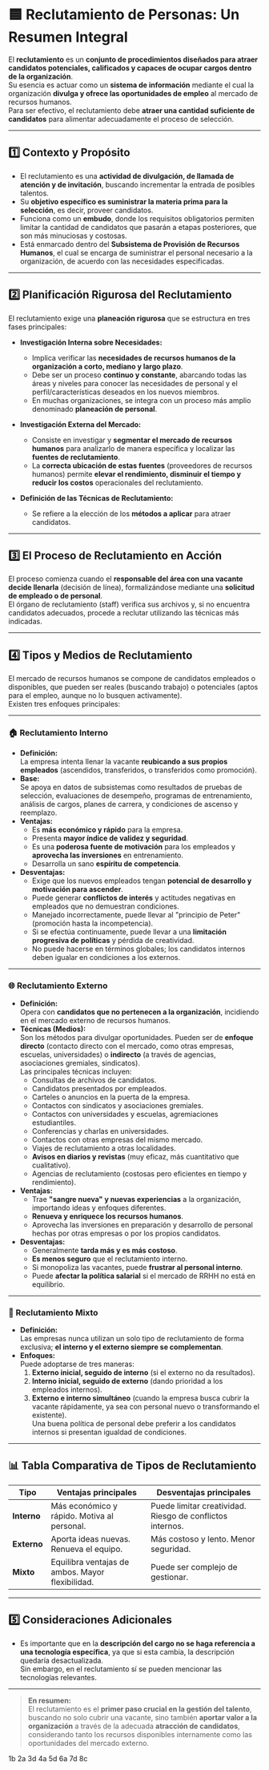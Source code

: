 
# 🟦 Reclutamiento de Personas: Un Resumen Integral

El **reclutamiento** es un **conjunto de procedimientos diseñados para atraer candidatos potenciales, calificados y capaces de ocupar cargos dentro de la organización**.  
Su esencia es actuar como un **sistema de información** mediante el cual la organización **divulga y ofrece las oportunidades de empleo** al mercado de recursos humanos.  
Para ser efectivo, el reclutamiento debe **atraer una cantidad suficiente de candidatos** para alimentar adecuadamente el proceso de selección.

---

## 1️⃣ Contexto y Propósito

- El reclutamiento es una **actividad de divulgación, de llamada de atención y de invitación**, buscando incrementar la entrada de posibles talentos.
- Su **objetivo específico es suministrar la materia prima para la selección**, es decir, proveer candidatos.
- Funciona como un **embudo**, donde los requisitos obligatorios permiten limitar la cantidad de candidatos que pasarán a etapas posteriores, que son más minuciosas y costosas.
- Está enmarcado dentro del **Subsistema de Provisión de Recursos Humanos**, el cual se encarga de suministrar el personal necesario a la organización, de acuerdo con las necesidades especificadas.

---

## 2️⃣ Planificación Rigurosa del Reclutamiento

El reclutamiento exige una **planeación rigurosa** que se estructura en tres fases principales:

- **Investigación Interna sobre Necesidades:**
    - Implica verificar las **necesidades de recursos humanos de la organización a corto, mediano y largo plazo**.
    - Debe ser un proceso **continuo y constante**, abarcando todas las áreas y niveles para conocer las necesidades de personal y el perfil/características deseados en los nuevos miembros.
    - En muchas organizaciones, se integra con un proceso más amplio denominado **planeación de personal**.

- **Investigación Externa del Mercado:**
    - Consiste en investigar y **segmentar el mercado de recursos humanos** para analizarlo de manera específica y localizar las **fuentes de reclutamiento**.
    - La **correcta ubicación de estas fuentes** (proveedores de recursos humanos) permite **elevar el rendimiento, disminuir el tiempo y reducir los costos** operacionales del reclutamiento.

- **Definición de las Técnicas de Reclutamiento:**
    - Se refiere a la elección de los **métodos a aplicar** para atraer candidatos.

---

## 3️⃣ El Proceso de Reclutamiento en Acción

El proceso comienza cuando el **responsable del área con una vacante decide llenarla** (decisión de línea), formalizándose mediante una **solicitud de empleado o de personal**.  
El órgano de reclutamiento (staff) verifica sus archivos y, si no encuentra candidatos adecuados, procede a reclutar utilizando las técnicas más indicadas.

---

## 4️⃣ Tipos y Medios de Reclutamiento

El mercado de recursos humanos se compone de candidatos empleados o disponibles, que pueden ser reales (buscando trabajo) o potenciales (aptos para el empleo, aunque no lo busquen activamente).  
Existen tres enfoques principales:

---

### 🏠 Reclutamiento Interno

- **Definición:**  
    La empresa intenta llenar la vacante **reubicando a sus propios empleados** (ascendidos, transferidos, o transferidos como promoción).
- **Base:**  
    Se apoya en datos de subsistemas como resultados de pruebas de selección, evaluaciones de desempeño, programas de entrenamiento, análisis de cargos, planes de carrera, y condiciones de ascenso y reemplazo.
- **Ventajas:**
    - Es **más económico y rápido** para la empresa.
    - Presenta **mayor índice de validez y seguridad**.
    - Es una **poderosa fuente de motivación** para los empleados y **aprovecha las inversiones** en entrenamiento.
    - Desarrolla un sano **espíritu de competencia**.
- **Desventajas:**
    - Exige que los nuevos empleados tengan **potencial de desarrollo y motivación para ascender**.
    - Puede generar **conflictos de interés** y actitudes negativas en empleados que no demuestran condiciones.
    - Manejado incorrectamente, puede llevar al "principio de Peter" (promoción hasta la incompetencia).
    - Si se efectúa continuamente, puede llevar a una **limitación progresiva de políticas** y pérdida de creatividad.
    - No puede hacerse en términos globales; los candidatos internos deben igualar en condiciones a los externos.

---

### 🌐 Reclutamiento Externo

- **Definición:**  
    Opera con **candidatos que no pertenecen a la organización**, incidiendo en el mercado externo de recursos humanos.
- **Técnicas (Medios):**  
    Son los métodos para divulgar oportunidades. Pueden ser de **enfoque directo** (contacto directo con el mercado, como otras empresas, escuelas, universidades) o **indirecto** (a través de agencias, asociaciones gremiales, sindicatos).  
    Las principales técnicas incluyen:
    - Consultas de archivos de candidatos.
    - Candidatos presentados por empleados.
    - Carteles o anuncios en la puerta de la empresa.
    - Contactos con sindicatos y asociaciones gremiales.
    - Contactos con universidades y escuelas, agremiaciones estudiantiles.
    - Conferencias y charlas en universidades.
    - Contactos con otras empresas del mismo mercado.
    - Viajes de reclutamiento a otras localidades.
    - **Avisos en diarios y revistas** (muy eficaz, más cuantitativo que cualitativo).
    - Agencias de reclutamiento (costosas pero eficientes en tiempo y rendimiento).
- **Ventajas:**
    - Trae **"sangre nueva" y nuevas experiencias** a la organización, importando ideas y enfoques diferentes.
    - **Renueva y enriquece los recursos humanos**.
    - Aprovecha las inversiones en preparación y desarrollo de personal hechas por otras empresas o por los propios candidatos.
- **Desventajas:**
    - Generalmente **tarda más y es más costoso**.
    - **Es menos seguro** que el reclutamiento interno.
    - Si monopoliza las vacantes, puede **frustrar al personal interno**.
    - Puede **afectar la política salarial** si el mercado de RRHH no está en equilibrio.

---

### 🔄 Reclutamiento Mixto

- **Definición:**  
    Las empresas nunca utilizan un solo tipo de reclutamiento de forma exclusiva; **el interno y el externo siempre se complementan**.
- **Enfoques:**  
    Puede adoptarse de tres maneras:
    1. **Externo inicial, seguido de interno** (si el externo no da resultados).
    2. **Interno inicial, seguido de externo** (dando prioridad a los empleados internos).
    3. **Externo e interno simultáneo** (cuando la empresa busca cubrir la vacante rápidamente, ya sea con personal nuevo o transformando el existente).  
       Una buena política de personal debe preferir a los candidatos internos si presentan igualdad de condiciones.

---

## 📊 Tabla Comparativa de Tipos de Reclutamiento

| Tipo                | Ventajas principales                                   | Desventajas principales                                 |
|---------------------|-------------------------------------------------------|---------------------------------------------------------|
| **Interno**         | Más económico y rápido. Motiva al personal.            | Puede limitar creatividad. Riesgo de conflictos internos.|
| **Externo**         | Aporta ideas nuevas. Renueva el equipo.                | Más costoso y lento. Menor seguridad.                   |
| **Mixto**           | Equilibra ventajas de ambos. Mayor flexibilidad.       | Puede ser complejo de gestionar.                        |

---

## 5️⃣ Consideraciones Adicionales

- Es importante que en la **descripción del cargo no se haga referencia a una tecnología específica**, ya que si esta cambia, la descripción quedaría desactualizada.  
  Sin embargo, en el reclutamiento sí se pueden mencionar las tecnologías relevantes.

---

> **En resumen:**  
> El reclutamiento es el **primer paso crucial en la gestión del talento**, buscando no solo cubrir una vacante, sino también **aportar valor a la organización** a través de la adecuada **atracción de candidatos**, considerando tanto los recursos disponibles internamente como las oportunidades del mercado externo.

1b
2a
3d
4a
5d
6a
7d
8c